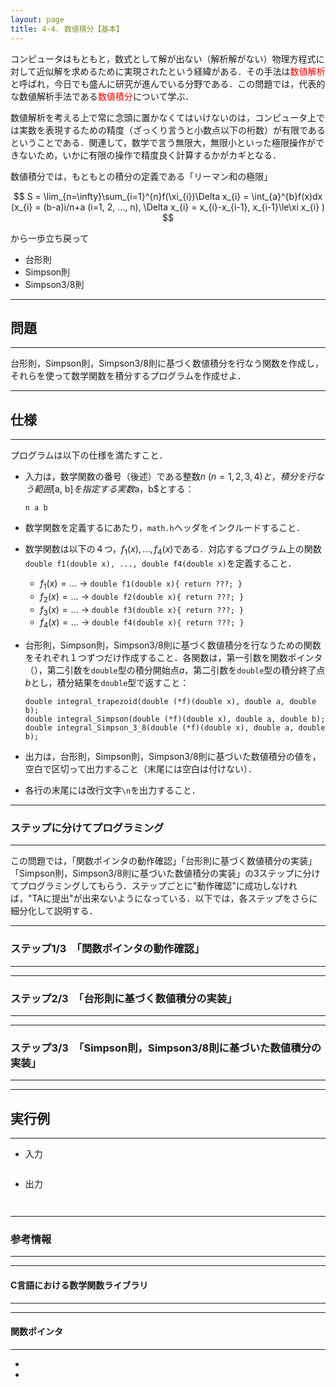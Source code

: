 ```yaml
---
layout: page
title: 4-4. 数値積分【基本】
---
```


コンピュータはもともと，数式として解が出ない（解析解がない）物理方程式に対して近似解を求めるために実現されたという経緯がある．その手法は<font color=red>数値解析</font>と呼ばれ，今日でも盛んに研究が進んでいる分野である．この問題では，代表的な数値解析手法である<font color=red>数値積分</font>について学ぶ．

数値解析を考える上で常に念頭に置かなくてはいけないのは，コンピュータ上では実数を表現するための精度（ざっくり言うと小数点以下の桁数）が有限であるということである．関連して，数学で言う無限大，無限小といった極限操作ができないため，いかに有限の操作で精度良く計算するかがカギとなる．

数値積分では，もともとの積分の定義である「リーマン和の極限」

$$
S = \lim_{n=\infty}\sum_{i=1}^{n}f(\xi_{i})\Delta x_{i} = \int_{a}^{b}f(x)dx (x_{i} = (b-a)i/n+a (i=1, 2, ..., n), \Delta x_{i} = x_{i}-x_{i-1}, x_{i-1}\le\xi x_{i} )
$$

から一歩立ち戻って

- 台形則
- Simpson則
- Simpson3/8則


---
## 問題
---

台形則，Simpson則，Simpson3/8則に基づく数値積分を行なう関数を作成し，それらを使って数学関数を積分するプログラムを作成せよ．

---
## 仕様
---

プログラムは以下の仕様を満たすこと．

- 入力は，数学関数の番号（後述）である整数$n$ ($n = 1, 2, 3, 4)と，積分を行なう範囲$[a, b]$を指定する実数$a$，$b$とする：

  ```
  n a b
  ```
- 数学関数を定義するにあたり，`math.h`ヘッダをインクルードすること．
- 数学関数は以下の４つ，$f_{1}(x), ..., f_{4}(x)$である．対応するプログラム上の関数`double f1(double x), ..., double f4(double x)`を定義すること．
  - $f_{1}(x) = ...$ → `double f1(double x){ return ???; }`
  - $f_{2}(x) = ...$ → `double f2(double x){ return ???; }`
  - $f_{3}(x) = ...$ → `double f3(double x){ return ???; }`
  - $f_{4}(x) = ...$ → `double f4(double x){ return ???; }`
- 台形則，Simpson則，Simpson3/8則に基づく数値積分を行なうための関数をそれぞれ１つずつだけ作成すること．各関数は，第一引数を関数ポインタ（），第二引数を`double`型の積分開始点$a$，第二引数を`double`型の積分終了点$b$とし，積分結果を`double`型で返すこと：

  ```
  double integral_trapezoid(double (*f)(double x), double a, double b);
  double integral_Simpson(double (*f)(double x), double a, double b);
  double integral_Simpson_3_8(double (*f)(double x), double a, double b);
  ```
- 出力は，台形則，Simpson則，Simpson3/8則に基づいた数値積分の値を，空白で区切って出力すること（末尾には空白は付けない）．
- 各行の末尾には改行文字`\n`を出力すること．

---
### ステップに分けてプログラミング
---
この問題では，「関数ポインタの動作確認」「台形則に基づく数値積分の実装」「Simpson則，Simpson3/8則に基づいた数値積分の実装」の3ステップに分けてプログラミングしてもらう．ステップごとに"動作確認"に成功しなければ，"TAに提出"が出来ないようになっている．以下では，各ステップをさらに細分化して説明する．

---
### ステップ1/3　「関数ポインタの動作確認」
---

---
### ステップ2/3　「台形則に基づく数値積分の実装」
---
---
### ステップ3/3　「Simpson則，Simpson3/8則に基づいた数値積分の実装」
---


---
## 実行例
---

+ 入力
```

```

+ 出力
```

```
```

```



---
### 参考情報
---

---
#### C言語における数学関数ライブラリ
---

---
#### 関数ポインタ
---
- 
- 

